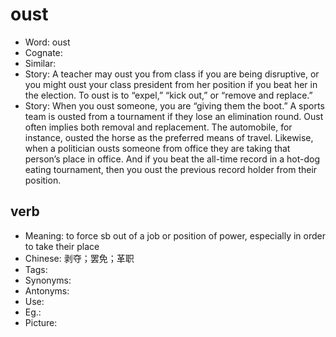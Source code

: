 # oust

- Word: oust
- Cognate: 
- Similar: 
- Story: A teacher may oust you from class if you are being disruptive, or you might oust your class president from her position if you beat her in the election. To oust is to “expel,” “kick out,” or “remove and replace.”
- Story: When you oust someone, you are “giving them the boot.” A sports team is ousted from a tournament if they lose an elimination round. Oust often implies both removal and replacement. The automobile, for instance, ousted the horse as the preferred means of travel. Likewise, when a politician ousts someone from office they are taking that person’s place in office. And if you beat the all-time record in a hot-dog eating tournament, then you oust the previous record holder from their position.

## verb

- Meaning: to force sb out of a job or position of power, especially in order to take their place
- Chinese: 剥夺；罢免；革职
- Tags: 
- Synonyms: 
- Antonyms: 
- Use: 
- Eg.: 
- Picture: 

